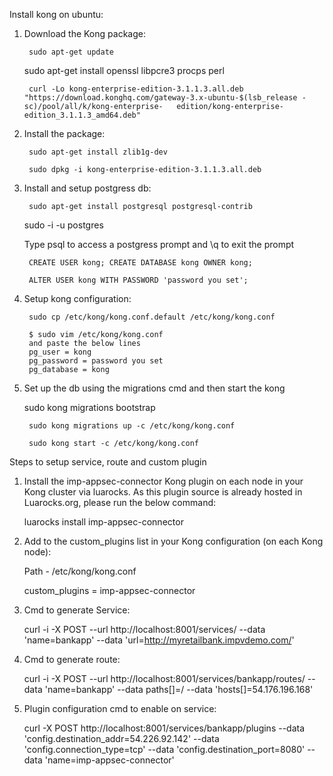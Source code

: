 Install kong on ubuntu:

1. Download the Kong package:
    
    	sudo apt-get update
    	
	sudo apt-get install openssl libpcre3 procps perl
    
    	curl -Lo kong-enterprise-edition-3.1.1.3.all.deb "https://download.konghq.com/gateway-3.x-ubuntu-$(lsb_release -sc)/pool/all/k/kong-enterprise-   edition/kong-enterprise-edition_3.1.1.3_amd64.deb"


2. Install the package:
	
    	sudo apt-get install zlib1g-dev
    
    	sudo dpkg -i kong-enterprise-edition-3.1.1.3.all.deb
  
  
3. Install and setup postgress db:

    	sudo apt-get install postgresql postgresql-contrib
    
   	sudo -i -u postgres
    
   	Type psql to access a postgress prompt and \q  to exit the prompt
    
    	CREATE USER kong; CREATE DATABASE kong OWNER kong;
    
    	ALTER USER kong WITH PASSWORD 'password you set';


4. Setup kong configuration:

    	sudo cp /etc/kong/kong.conf.default /etc/kong/kong.conf

    	$ sudo vim /etc/kong/kong.conf
    	and paste the below lines
    	pg_user = kong
    	pg_password = password you set
    	pg_database = kong


5. Set up the db using the migrations cmd and then start the kong

  	sudo kong migrations bootstrap
    
    	sudo kong migrations up -c /etc/kong/kong.conf
    
    	sudo kong start -c /etc/kong/kong.conf


Steps to setup service, route and custom plugin 


1. Install the imp-appsec-connector Kong plugin on each node in your Kong cluster via luarocks. As this plugin source is already hosted in Luarocks.org, please run the below command:

	luarocks install imp-appsec-connector


2. Add to the custom_plugins list in your Kong configuration (on each Kong node):
	
	Path - /etc/kong/kong.conf

	custom_plugins = imp-appsec-connector


3. Cmd to generate Service:

	curl -i -X POST   --url http://localhost:8001/services/   --data 'name=bankapp'   --data 'url=http://myretailbank.impvdemo.com/'


4. Cmd to generate route:

	curl -i -X POST --url http://localhost:8001/services/bankapp/routes/ --data 'name=bankapp' --data paths\[\]=/ --data 'hosts[]=54.176.196.168'

5. Plugin configuration cmd to enable on service:

	curl -X POST http://localhost:8001/services/bankapp/plugins --data 'config.destination_addr=54.226.92.142' --data 'config.connection_type=tcp' --data 'config.destination_port=8080' --data 'name=imp-appsec-connector'

